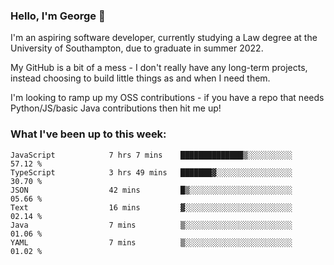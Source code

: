 ### Hello, I'm George 👋

I'm an aspiring software developer, currently studying a Law degree at the University of Southampton, due to graduate in summer 2022. 

My GitHub is a bit of a mess - I don't really have any long-term projects, instead choosing to build little things as and when I need them.

I'm looking to ramp up my OSS contributions - if you have a repo that needs Python/JS/basic Java contributions then hit me up!

<!--
**georgegebbett/georgegebbett** is a ✨ _special_ ✨ repository because its `README.md` (this file) appears on your GitHub profile.

Here are some ideas to get you started:

- 🔭 I’m currently working on ...
- 🌱 I’m currently learning ...
- 👯 I’m looking to collaborate on ...
- 🤔 I’m looking for help with ...
- 💬 Ask me about ...
- 📫 How to reach me: ...
- 😄 Pronouns: ...
- ⚡ Fun fact: ...
-->

### What I've been up to this week:
<!--START_SECTION:waka-->

```text
JavaScript            7 hrs 7 mins    ██████████████▒░░░░░░░░░░   57.12 %
TypeScript            3 hrs 49 mins   ███████▓░░░░░░░░░░░░░░░░░   30.70 %
JSON                  42 mins         █▒░░░░░░░░░░░░░░░░░░░░░░░   05.66 %
Text                  16 mins         ▓░░░░░░░░░░░░░░░░░░░░░░░░   02.14 %
Java                  7 mins          ▒░░░░░░░░░░░░░░░░░░░░░░░░   01.06 %
YAML                  7 mins          ▒░░░░░░░░░░░░░░░░░░░░░░░░   01.02 %
```

<!--END_SECTION:waka-->
